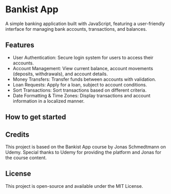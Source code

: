# Bankist App
  A simple banking application built with JavaScript, featuring a user-friendly interface for managing bank accounts, transactions, and balances.

## Features
- User Authentication: Secure login system for users to access their accounts.
- Account Management: View current balance, account movements (deposits, withdrawals), and account details.
- Money Transfers: Transfer funds between accounts with validation.
- Loan Requests: Apply for a loan, subject to account conditions.
- Sort Transactions: Sort transactions based on different criteria.
- Date Formatting & Time Zones: Display transactions and account information in a localized manner.

## How to get started

## Credits
This project is based on the Bankist App course by Jonas Schmedtmann on Udemy. Special thanks to Udemy for providing the platform and Jonas for the course content.

## License
This project is open-source and available under the MIT License.
